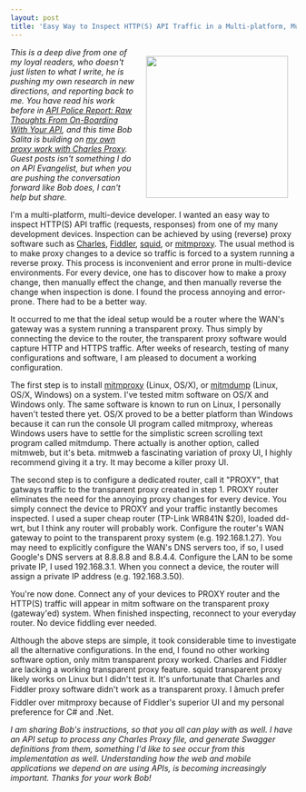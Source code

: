 ```yaml
---
layout: post
title: 'Easy Way to Inspect HTTP(S) API Traffic in a Multi-platform, Multi-device Environment'
---
```

<p><a href="https://mitmproxy.org/"><img style="padding: 15px;" src="http://kinlane-productions.s3.amazonaws.com/api-evangelist-site/blog/mitmproxy-long.png" alt="" width="250" align="right" /></a></p>
<p><em>This is a deep dive from one of my loyal readers, who doesn't just listen to what I write, he is pushing my own research in new directions, and reporting back to me. You have read his work before in&nbsp;<a href="http://apievangelist.com/2015/07/06/api-police-report-raw-thoughts-from-onboarding-with-your-api/">API Police Report: Raw Thoughts From On-Boarding With Your API</a>, and this time Bob Salita is building on <a href="http://apievangelist.com/2015/06/21/parsing-charles-proxy-exports-to-generate-swagger-definitions-while-also-linking-them-to-each-path/">my own proxy work with Charles Proxy</a>. Guest posts isn't something I do on API Evangelist, but when you are pushing the conversation forward like Bob does, I can't help but share.</em></p>
<p>I'm a  multi-platform, multi-device developer. I wanted an easy way to inspect  HTTP(S) API traffic (requests, responses) from one of my many  development devices. Inspection can be achieved by using (reverse) proxy  software such as <a href="http://www.charlesproxy.com/">Charles</a>, <a href="http://www.telerik.com/fiddler">Fiddler</a>, <a href="http://www.squid-cache.org/">squid</a>, or <a href="https://mitmproxy.org/">mitmproxy</a>. The usual  method is to make proxy changes to a device so traffic is forced to a  system running a reverse proxy. This process is inconvenient and error  prone in multi-device environments. For every device, one has to  discover how to make a proxy change, then manually effect the change,  and then manually reverse the change when inspection is done. I found  the process annoying and error-prone. There had to be a better way.</p>
<p>It occurred to me that  the ideal setup would be a router where the WAN's gateway was a system  running a transparent proxy. Thus simply by connecting the device to the  router, the transparent proxy software would capture HTTP and HTTPS  traffic. After weeks of research, testing of many configurations and  software, I am pleased to document a working configuration.</p>
<p>The first step is to install <a id="yui_3_16_0_1_1440232677015_9987" href="https://mitmproxy.org/">mitmproxy</a>&nbsp;(Linux, OS/X), or&nbsp;<a id="yui_3_16_0_1_1440232677015_9541" href="https://mitmproxy.org/">mitmdump</a> (Linux, OS/X, Windows) on a system. I've tested mitm software on OS/X  and Windows only. The same software is known to run on Linux, I  personally haven't tested there yet. OS/X proved to be a better platform  than Windows because it can run the&nbsp;console UI program called  mitmproxy, whereas Windows users have to settle for the simplistic  screen scrolling text program called mitmdump. There actually is another  option, called mitmweb, but it's beta.&nbsp;mitmweb a fascinating variation  of proxy UI, I highly recommend giving it a try. It may become a killer  proxy UI.</p>
<p>The second step is to  configure a dedicated router, call it "PROXY", that gatways traffic to  the transparent proxy created in step 1. PROXY router eliminates the  need for the annoying proxy changes&nbsp;for every device. You simply connect  the device to PROXY and your traffic instantly becomes inspected. I  used a super cheap router (TP-Link WR841N $20), loaded dd-wrt, but I  think any router will probably work. Configure the router's WAN gateway  to point to the transparent proxy system (e.g. 192.168.1.27). You may  need to explicitly configure the WAN's DNS servers too, if so, I used  Google's DNS servers at 8.8.8.8 and 8.8.4.4. Configure the LAN to be  some private IP, I used 192.168.3.1. When you connect a device, the  router will assign a private IP address (e.g. 192.168.3.50).</p>
<p>You're now done. Connect  any of your devices to PROXY router and the HTTP(S) traffic will appear  in mitm software on the transparent proxy (gateway'ed) system. When  finished inspecting, reconnect to your everyday router. No device  fiddling ever needed.</p>
<p>Although the above steps  are simple, it took considerable time to investigate all the  alternative configurations. In the end, I found no other working  software option, only mitm transparent proxy worked. Charles and Fiddler  are lacking a working transparent proxy feature. squid transparent  proxy likely works on Linux but I didn't test it. It's unfortunate that  Charles and Fiddler proxy software didn't work as a transparent proxy. I  âmuch prefer Fiddler over mitmproxy because of Fiddler's superior UI  and my personal preference for C# and .Net.</p>
<p><em>I am sharing Bob's instructions, so that you all can play with as well. I have an API setup to process any Charles Proxy file, and generate Swagger definitions from them, something I'd like to see occur from this implementation as well. Understanding how the web and mobile applications we depend on are using APIs, is becoming increasingly important. Thanks for your work Bob!</em></p>